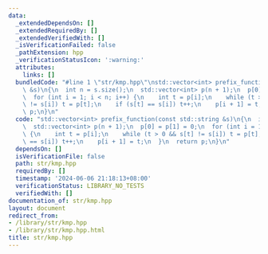 ```yaml
---
data:
  _extendedDependsOn: []
  _extendedRequiredBy: []
  _extendedVerifiedWith: []
  _isVerificationFailed: false
  _pathExtension: hpp
  _verificationStatusIcon: ':warning:'
  attributes:
    links: []
  bundledCode: "#line 1 \"str/kmp.hpp\"\nstd::vector<int> prefix_function(const std::string\
    \ &s)\n{\n  int n = s.size();\n  std::vector<int> p(n + 1);\n  p[0] = p[1] = 0;\n\
    \  for (int i = 1; i < n; i++) {\n    int t = p[i];\n    while (t > 0 && s[t]\
    \ != s[i]) t = p[t];\n    if (s[t] == s[i]) t++;\n    p[i + 1] = t;\n  }\n  return\
    \ p;\n}\n"
  code: "std::vector<int> prefix_function(const std::string &s)\n{\n  int n = s.size();\n\
    \  std::vector<int> p(n + 1);\n  p[0] = p[1] = 0;\n  for (int i = 1; i < n; i++)\
    \ {\n    int t = p[i];\n    while (t > 0 && s[t] != s[i]) t = p[t];\n    if (s[t]\
    \ == s[i]) t++;\n    p[i + 1] = t;\n  }\n  return p;\n}\n"
  dependsOn: []
  isVerificationFile: false
  path: str/kmp.hpp
  requiredBy: []
  timestamp: '2024-06-06 21:18:13+08:00'
  verificationStatus: LIBRARY_NO_TESTS
  verifiedWith: []
documentation_of: str/kmp.hpp
layout: document
redirect_from:
- /library/str/kmp.hpp
- /library/str/kmp.hpp.html
title: str/kmp.hpp
---
```

